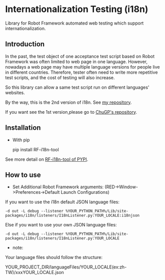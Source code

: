 # Internationalization Testing (i18n)
Library for Robot Framework automated web testing which support internationalization.

Introduction
--------------
In the past, the test object of one acceptance test script based on Robot Framework was often limited to web page in one language. However, nowadays a web page may have multiple language versions for people live in different countries. Therefore, tester often need to write more repetitive test scripts, and the cost of testing will also increase.

So this library can allow a same test script run on different languages' websites.

By the way, this is the 2nd version of i18n. See [my repository](https://github.com/Rexmen/i18n).

If you want see the 1st version,please go to [ChuGP's repository](https://github.com/ChuGP/i18n).

Installation
--------------
* With pip

    pip install RF-i18n-tool

See more detail on [RF-i18n-tool of PYPI](https://pypi.org/project/RF-i18n-tool/).

How to use
--------------
* Set Additional Robot Framework arguments: (RED->Window->Preferences->Default Launch Configurations)

If you want to use the i18n default JSON language files:

    -d out -L debug --listener %YOUR_PYTHON_PATH%/Lib/site-packages/i18n/listeners/I18nListener.py:YOUR_LOCALE:i18njson

Else if you want to use your own JSON language files:

    -d out -L debug --listener %YOUR_PYTHON_PATH%/Lib/site-packages/i18n/listeners/I18nListener.py:YOUR_LOCALE

* note:

Your language files should follow the structure:

YOUR_PROJECT_DIR/languageFiles/YOUR_LOCALE(ex:zh-TW)/xxxYOUR_LOCALE.json